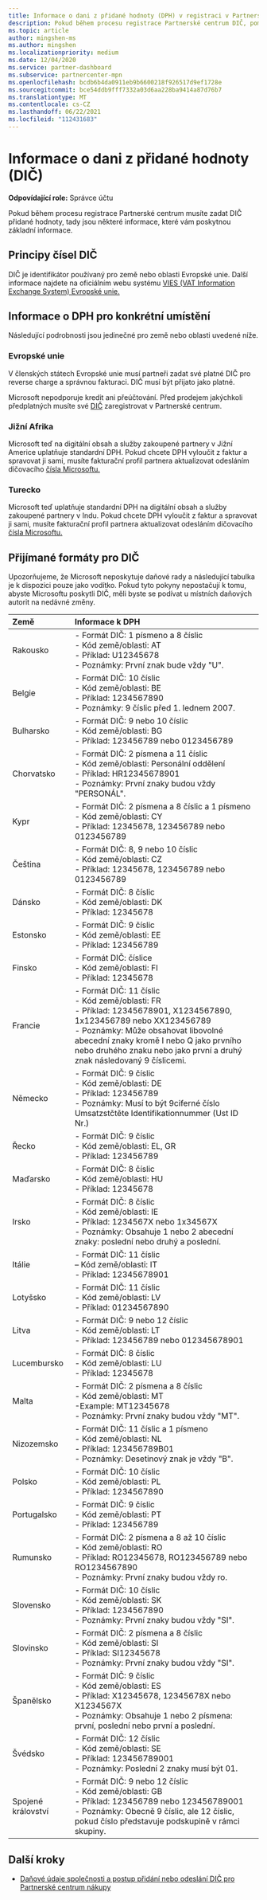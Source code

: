 ```yaml
---
title: Informace o dani z přidané hodnoty (DPH) v registraci v Partnerském centru
description: Pokud během procesu registrace Partnerské centrum DIČ, pomůže vám tyto informace začít.
ms.topic: article
author: mingshen-ms
ms.author: mingshen
ms.localizationpriority: medium
ms.date: 12/04/2020
ms.service: partner-dashboard
ms.subservice: partnercenter-mpn
ms.openlocfilehash: bcdb6b4da0911eb9b6600218f926517d9ef1728e
ms.sourcegitcommit: bce54ddb9fff7332a03d6aa228ba9414a87d76b7
ms.translationtype: MT
ms.contentlocale: cs-CZ
ms.lasthandoff: 06/22/2021
ms.locfileid: "112431683"
---
```

# <a name="value-added-tax-vat-information"></a>Informace o dani z přidané hodnoty (DIČ)

**Odpovídající role:** Správce účtu


Pokud během procesu registrace Partnerské centrum musíte zadat DIČ přidané hodnoty, tady jsou některé informace, které vám poskytnou základní informace.

## <a name="understanding-vat-numbers"></a>Principy čísel DIČ

DIČ je identifikátor používaný pro země nebo oblasti Evropské unie. Další informace najdete na oficiálním webu systému [VIES (VAT Information Exchange System) Evropské unie.](http://ec.europa.eu/taxation_customs/vies/vieshome.do)

## <a name="location-specific-vat-information"></a>Informace o DPH pro konkrétní umístění

Následující podrobnosti jsou jedinečné pro země nebo oblasti uvedené níže.

### <a name="european-union"></a>Evropské unie

V členských státech Evropské unie musí partneři zadat své platné DIČ pro reverse charge a správnou fakturaci. DIČ musí být přijato jako platné.

Microsoft nepodporuje kredit ani přeúčtování. Před prodejem jakýchkoli předplatných musíte své [DIČ](organization-tax-info.md) zaregistrovat v Partnerské centrum.

### <a name="south-africa"></a>Jižní Afrika

Microsoft teď na digitální obsah a služby zakoupené partnery v Jižní Americe uplatňuje standardní DPH. Pokud chcete DPH vyloučit z faktur a spravovat ji sami, musíte fakturační profil partnera aktualizovat odesláním dičovacího [čísla Microsoftu.](organization-tax-info.md)

### <a name="turkey"></a>Turecko

Microsoft teď uplatňuje standardní DPH na digitální obsah a služby zakoupené partnery v Indu. Pokud chcete DPH vyloučit z faktur a spravovat ji sami, musíte fakturační profil partnera aktualizovat odesláním dičovacího [čísla Microsoftu.](organization-tax-info.md)

## <a name="accepted-formats-for-vat-numbers"></a>Přijímané formáty pro DIČ

Upozorňujeme, že Microsoft neposkytuje daňové rady a následující tabulka je k dispozici pouze jako vodítko. Pokud tyto pokyny nepostačují k tomu, abyste Microsoftu poskytli DIČ, měli byste se podívat u místních daňových autorit na nedávné změny.

|Země | Informace k DPH |
|:------------|:----------|
|Rakousko  |- Formát DIČ: 1 písmeno a 8 číslic<br/>- Kód země/oblasti: AT<br/>- Příklad: U12345678<br/>- Poznámky: První znak bude vždy "U". |
|Belgie  |- Formát DIČ: 10 číslic<br/>- Kód země/oblasti: BE<br/>- Příklad: 1234567890<br/>- Poznámky: 9 číslic před 1. lednem 2007. |
| Bulharsko  |- Formát DIČ: 9 nebo 10 číslic<br/>- Kód země/oblasti: BG<br/>- Příklad: 123456789 nebo 0123456789 |
| Chorvatsko |- Formát DIČ: 2 písmena a 11 číslic<br/>- Kód země/oblasti: Personální oddělení<br/>- Příklad: HR12345678901<br/>- Poznámky: První znaky budou vždy "PERSONÁL". |
|Kypr |- Formát DIČ: 2 písmena a 8 číslic a 1 písmeno<br/>- Kód země/oblasti: CY<br/>- Příklad: 12345678, 123456789 nebo 0123456789 |
|Čeština |- Formát DIČ: 8, 9 nebo 10 číslic<br/>- Kód země/oblasti: CZ<br/>- Příklad: 12345678, 123456789 nebo 0123456789 |
| Dánsko |- Formát DIČ: 8 číslic<br/>- Kód země/oblasti: DK<br/>- Příklad: 12345678<br/> |
|Estonsko |- Formát DIČ: 9 číslic<br/>- Kód země/oblasti: EE<br/>- Příklad: 123456789<br/> |
|Finsko |- Formát DIČ: číslice<br/>- Kód země/oblasti: FI<br/>- Příklad: 12345678 |
|Francie |- Formát DIČ: 11 číslic<br/>- Kód země/oblasti: FR<br/>- Příklad: 12345678901, X1234567890, 1x123456789 nebo XX123456789<br/>- Poznámky: Může obsahovat libovolné abecední znaky kromě I nebo Q jako prvního nebo druhého znaku nebo jako první a druhý znak následovaný 9 číslicemi. |
|Německo |- Formát DIČ: 9 číslic<br/>- Kód země/oblasti: DE<br/>- Příklad: 123456789<br/>- Poznámky: Musí to být 9ciferné číslo Umsatzstčtěte Identifikationnummer (Ust ID Nr.) |
|Řecko |- Formát DIČ: 9 číslic<br/>- Kód země/oblasti: EL, GR<br/>- Příklad: 123456789 |
|Maďarsko |- Formát DIČ: 8 číslic<br/>- Kód země/oblasti: HU<br/>- Příklad: 12345678 |
|Irsko |- Formát DIČ: 8 číslic<br/>- Kód země/oblasti: IE<br/>- Příklad: 1234567X nebo 1x34567X<br/>- Poznámky: Obsahuje 1 nebo 2 abecední znaky: poslední nebo druhý a poslední. |
|Itálie |- Formát DIČ: 11 číslic<br/>– Kód země/oblasti: IT<br/>- Příklad: 12345678901 |
|Lotyšsko |- Formát DIČ: 11 číslic<br/>- Kód země/oblasti: LV<br/>- Příklad: 01234567890 |
|Litva |- Formát DIČ: 9 nebo 12 číslic<br/>- Kód země/oblasti: LT<br/>- Příklad: 123456789 nebo 012345678901 |
|Lucembursko |- Formát DIČ: 8 číslic<br/>- Kód země/oblasti: LU<br/>- Příklad: 12345678 |
|Malta |- Formát DIČ: 2 písmena a 8 číslic<br/>- Kód země/oblasti: MT</br>-Example: MT12345678<br/>- Poznámky: První znaky budou vždy "MT". |
|Nizozemsko |- Formát DIČ: 11 číslic a 1 písmeno<br/>- Kód země/oblasti: NL<br/>- Příklad: 123456789B01<br/>- Poznámky: Desetinový znak je vždy "B". |
|Polsko |- Formát DIČ: 10 číslic<br/>- Kód země/oblasti: PL<br/>- Příklad: 1234567890 |
|Portugalsko |- Formát DIČ: 9 číslic<br/>- Kód země/oblasti: PT<br/>- Příklad: 123456789 |
|Rumunsko |- Formát DIČ: 2 písmena a 8 až 10 číslic<br/>- Kód země/oblasti: RO<br/>- Příklad: RO12345678, RO123456789 nebo RO1234567890<br/>- Poznámky: První znaky budou vždy ro. |
|Slovensko |- Formát DIČ: 10 číslic<br/>- Kód země/oblasti: SK<br/>- Příklad: 1234567890<br/>- Poznámky: První znaky budou vždy "SI". |
|Slovinsko |- Formát DIČ: 2 písmena a 8 číslic<br/>- Kód země/oblasti: SI<br/>- Příklad: SI12345678<br/>- Poznámky: První znaky budou vždy "SI". |
|Španělsko |- Formát DIČ: 9 číslic<br/>- Kód země/oblasti: ES<br/>- Příklad: X12345678, 12345678X nebo X1234567X<br/>- Poznámky: Obsahuje 1 nebo 2 písmena: první, poslední nebo první a poslední. |
|Švédsko |- Formát DIČ: 12 číslic<br/>- Kód země/oblasti: SE<br/>- Příklad: 123456789001<br/>- Poznámky: Poslední 2 znaky musí být 01. |
|Spojené království |- Formát DIČ: 9 nebo 12 číslic<br/>- Kód země/oblasti: GB<br/>- Příklad: 123456789 nebo 123456789001<br/>- Poznámky: Obecně 9 číslic, ale 12 číslic, pokud číslo představuje podskupině v rámci skupiny. |

## <a name="next-steps"></a>Další kroky

- [Daňové údaje společnosti a postup přidání nebo odeslání DIČ pro Partnerské centrum nákupy](organization-tax-info.md)
